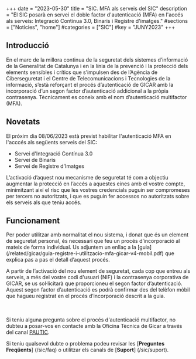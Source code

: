 +++
date        = "2023-05-30"
title       = "SIC. MFA als serveis del SIC"
description = "El SIC posarà en servei el doble factor d'autenticació (MFA) en l'accés als serveis: Integració Contínua 3.0, Binaris i Registre d'imatges."
#sections    = ["Notícies", "home"]
#categories  = ["SIC"]
#key         = "JUNY2023"
+++

## Introducció

En el marc de la millora continua de la seguretat dels sistemes d’informació de la Generalitat de Catalunya i en la línia
de la prevenció i la protecció dels elements sensibles i crítics que s’impulsen des de l’Agència de Ciberseguretat i el
Centre de Telecomunicacions i Tecnologies de la informació, s’està reforçant el procés d’autenticació de GICAR amb la
incorporació d’un segon factor d’autenticació addicional a la pròpia contrasenya. Tècnicament es coneix amb el nom
d’autenticació multifactor (MFA).

## Novetats

El próxim dia 08/06/2023 està previst habilitar l'autenticació MFA en l'acccés als següents serveis del SIC:

- Servei d'Integració Contínua 3.0
- Servei de Binaris
- Servei de Registre d'Imatges

L’activació d’aquest nou mecanisme de seguretat té com a objectiu augmentar la protecció en l’accés a aquestes eines
amb el vostre compte, minimitzant així el risc que les vostres credencials puguin ser compromeses per tercers no
autoritzats, i que es puguin fer accessos no autoritzats sobre els serveis als que teniu accés.

## Funcionament

Per poder utilitzar amb normalitat el nou sistema, i donat que és un element de seguretat personal, és necessari que
feu un procés d’incorporació al mateix de forma individual. Us adjuntem un enllaç a la [guia]
(/related/gicar/guia-registre-i-utilitzacio-mfa-gicar-v4-mobil.pdf) que explica pas a pas el detall d’aquest procés.

A partir de l’activació del nou element de seguretat, cada cop que entreu als serveis, a més del vostre codi d'usuari (NIF)
i la contrasenya corporativa de GICAR, se us sol·licitarà que proporcioneu el segon factor d’autenticació. Aquest segon
factor d’autenticació es podrà confirmar des del telèfon mòbil que hagueu registrat en el procés d’incorporació descrit
a la guia.


<br/><br/>
Si teniu alguna pregunta sobre el procés d'autenticació multifactor, no dubteu a posar-vos en contacte amb la Oficina Tècnica
de Gicar a través del canal [PAUTIC](https://pauticgencat.onbmc.com/).

Si teniu qualsevol dubte o problema podeu revisar les [**Preguntes Freqüents**] (/sic/faq) o utilitzar els canals de [**Suport**] (/sic/suport).